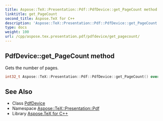 ```yaml
---
title: Aspose::TeX::Presentation::Pdf::PdfDevice::get_PageCount method
linktitle: get_PageCount
second_title: Aspose.TeX for C++
description: 'Aspose::TeX::Presentation::Pdf::PdfDevice::get_PageCount method. Gets the number of pages in C++.'
type: docs
weight: 100
url: /cpp/aspose.tex.presentation.pdf/pdfdevice/get_pagecount/
---
```

## PdfDevice::get_PageCount method


Gets the number of pages.

```cpp
int32_t Aspose::TeX::Presentation::Pdf::PdfDevice::get_PageCount() override
```

## See Also

* Class [PdfDevice](../)
* Namespace [Aspose::TeX::Presentation::Pdf](../../)
* Library [Aspose.TeX for C++](../../../)

